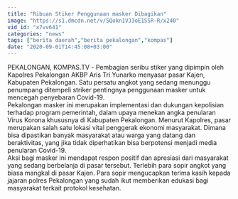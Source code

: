 ```yaml
---
title: "Ribuan Stiker Penggunaan masker Dibagikan"
image: "https://s1.dmcdn.net/v/SQokn1VJ3oE1SSR-R/x240"
vid_id: "x7vv641"
categories: "news"
tags: ["berita daerah","berita pekalongan","kompas"]
date: "2020-09-01T14:45:08+03:00"
---
```

PEKALONGAN, KOMPAS.TV - Pembagian seribu stiker yang dipimpin oleh Kapolres Pekalongan AKBP Aris Tri Yunarko menyasar pasar Kajen, Kabupaten Pekalongan. Satu persatu angkot yang sedang menunggu penumpang ditempeli striker pentingnya penggunaan masker untuk mencegah penyebaran Covid-19.   <br>Pekalongan masker ini merupakan implementasi dan dukungan kepolisian terhadap program pemerintah, dalam upaya menekan angka penularan Virus Korona khususnya di Kabupaten Pekalongan. Menurut Kapolres, pasar merupakan salah satu lokasi vital penggerak ekonomi masyarakat. Dimana bisa dipastikan banyak masyarakat atau warga yang datang dan beraktivitas, yang jika tidak diperhatikan bisa berpotensi menjadi media penularan Covid-19.   <br>Aksi bagi masker ini mendapat respon positif dan apresiasi dari masyarakat yang sedang berbelanja di pasar tersebut. Terlebih para sopir angkot yang biasa mangkal di pasar Kajen. Para sopir mengucapkan terima kasih kepada jajaran polres Pekalongan yang sudah ikut memberikan edukasi bagi masyarakat terkait protokol kesehatan.   <br>
